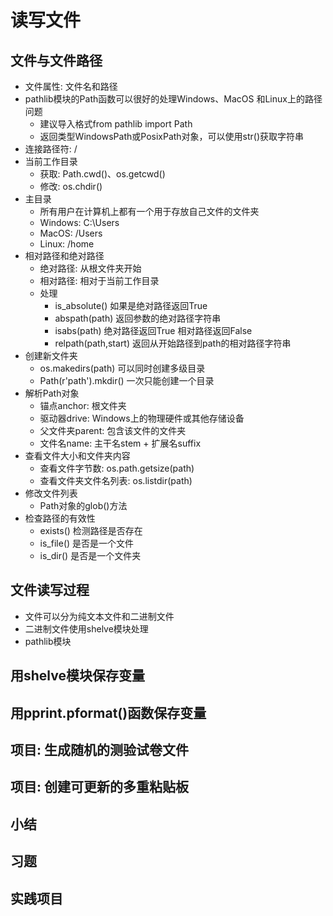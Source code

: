 # 读写文件
## 文件与文件路径
- 文件属性: 文件名和路径
- pathlib模块的Path函数可以很好的处理Windows、MacOS
和Linux上的路径问题
    - 建议导入格式from pathlib import Path
    - 返回类型WindowsPath或PosixPath对象，可以使用str()获取字符串
- 连接路径符: / 
- 当前工作目录
    - 获取: Path.cwd()、os.getcwd()
    - 修改: os.chdir()
- 主目录
    - 所有用户在计算机上都有一个用于存放自己文件的文件夹
    - Windows: C:\Users
    - MacOS: /Users
    - Linux: /home
- 相对路径和绝对路径
    - 绝对路径: 从根文件夹开始
    - 相对路径: 相对于当前工作目录
    - 处理
        - is_absolute() 如果是绝对路径返回True
        - abspath(path) 返回参数的绝对路径字符串
        - isabs(path) 绝对路径返回True 相对路径返回False
        - relpath(path,start) 返回从开始路径到path的相对路径字符串
- 创建新文件夹
    - os.makedirs(path) 可以同时创建多级目录
    - Path(r'path').mkdir() 一次只能创建一个目录
- 解析Path对象
    - 锚点anchor: 根文件夹
    - 驱动器drive: Windows上的物理硬件或其他存储设备
    - 父文件夹parent: 包含该文件的文件夹
    - 文件名name: 主干名stem + 扩展名suffix
- 查看文件大小和文件夹内容
    - 查看文件字节数: os.path.getsize(path)
    - 查看文件夹文件名列表: os.listdir(path)
- 修改文件列表
    - Path对象的glob()方法
- 检查路径的有效性
    - exists() 检测路径是否存在
    - is_file() 是否是一个文件
    - is_dir() 是否是一个文件夹
## 文件读写过程
- 文件可以分为纯文本文件和二进制文件
- 二进制文件使用shelve模块处理
- pathlib模块
## 用shelve模块保存变量
## 用pprint.pformat()函数保存变量
## 项目: 生成随机的测验试卷文件
## 项目: 创建可更新的多重粘贴板
## 小结
## 习题
## 实践项目